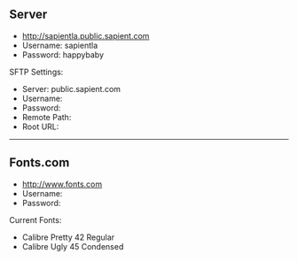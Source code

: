 ## Server ##

  - <http://sapientla.public.sapient.com>
  - Username: sapientla
  - Password: happybaby

SFTP Settings:

  - Server: public.sapient.com
  - Username:
  - Password:
  - Remote Path:
  - Root URL:

---

## Fonts.com ##

  - <http://www.fonts.com>
  - Username:
  - Password:

Current Fonts:

  - Calibre Pretty 42 Regular
  - Calibre Ugly 45 Condensed